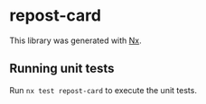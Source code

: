 # repost-card

This library was generated with [Nx](https://nx.dev).

## Running unit tests

Run `nx test repost-card` to execute the unit tests.
